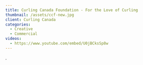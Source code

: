 ```yaml
---
title: Curling Canada Foundation - For the Love of Curling
thumbnail: /assets/ccf-new.jpg
client: Curling Canada
categories:
  - Creative
  - Commercial
videos:
  - https://www.youtube.com/embed/U0jBCksSp8w
---
```

.
